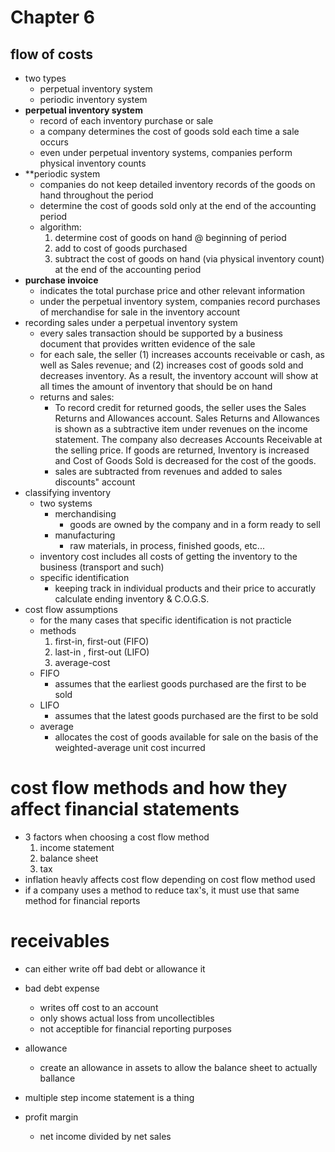 # Chapter 6

## flow of costs
- two types
	- perpetual inventory system
	- periodic inventory system
- **perpetual inventory system**
	- record of each inventory purchase or sale
	- a company determines the cost of goods sold each time a sale occurs
	- even under perpetual inventory systems, companies perform physical inventory counts
- **periodic system
	- companies do not keep detailed inventory records of the goods on hand throughout the period
	- determine the cost of goods sold only at the end of the accounting period
	- algorithm:
		1) determine cost of goods on hand @ beginning of period
		1) add to cost of goods purchased
		1) subtract the cost of goods on hand (via physical inventory count) at the end of the accounting period
- **purchase invoice**
	- indicates the total purchase price and other relevant information
	- under the perpetual inventory system, companies record purchases of merchandise for sale in the inventory account
- recording sales under a perpetual inventory system
	- every sales transaction should be supported by a business document that provides written evidence of the sale
	- for each sale, the seller (1) increases accounts receivable or cash, as well as Sales revenue; and (2) increases cost of goods sold and decreases inventory. As a result, the inventory account will show at all times the amount of inventory that should be on hand
	- returns and sales:
		- To record credit for returned goods, the seller uses the Sales Returns and Allowances account. Sales Returns and Allowances is shown as a subtractive item under revenues on the income statement. The company also decreases Accounts Receivable at the selling price. If goods are returned, Inventory is increased and Cost of Goods Sold is decreased for the cost of the goods.
		- sales are subtracted from revenues and added to sales discounts" account
- classifying inventory
	- two systems
		- merchandising
			- goods are owned by the company and in a form ready to sell
		- manufacturing
			- raw materials, in process, finished goods, etc...
	- inventory cost includes all costs of getting the inventory to the business (transport and such)
	- specific identification
		- keeping track in individual products and their price to accuratly calculate ending inventory & C.O.G.S.
- cost flow assumptions
	- for the many cases that specific identification is not practicle
	- methods
		1) first-in, first-out (FIFO)
		1) last-in , first-out (LIFO)
		1) average-cost
	- FIFO
		- assumes that the earliest goods purchased are the first to be sold
	- LIFO
		- assumes that the latest goods purchased are the first to be sold
	- average
		- allocates the cost of goods available for sale on the basis of the weighted-average unit cost incurred
		
# cost flow methods and how they affect financial statements

- 3 factors when choosing a cost flow method
	1) income statement
	1) balance sheet
	1) tax
- inflation heavly affects cost flow depending on cost flow method used
- if a company uses a method to reduce tax's, it must use that same method for financial reports

# receivables

- can either write off bad debt or allowance it
- bad debt expense
	- writes off cost to an account
	- only shows actual loss from uncollectibles
	- not acceptible for financial reporting purposes
- allowance
	- create an allowance in assets to allow the balance sheet to actually ballance

- multiple step income statement is a thing
- profit margin
	- net income divided by net sales

